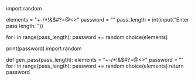 import random

elements = "+-/*!&$#?=@<>"
password = ""
pass_length = int(input("Enter pass length: "))

for i in range(pass_length):
    password += random.choice(elements)

print(password)
import random

def gen_pass(pass_length):
    elements = "+-/*!&$#?=@<>"
    password = ""
    for i in range(pass_length):
        password += random.choice(elements)
    return password
